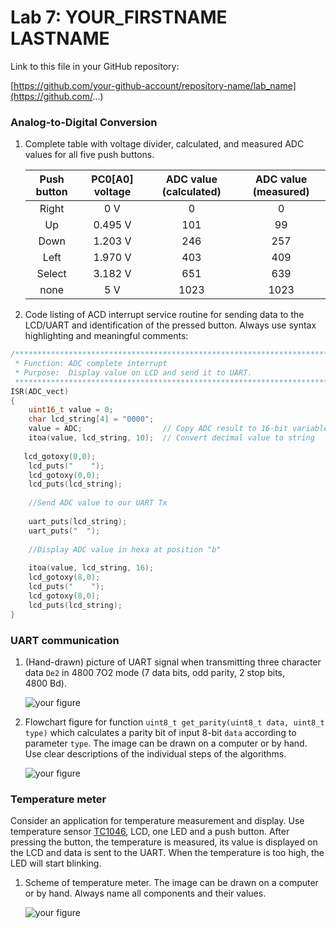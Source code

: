 # Lab 7: YOUR_FIRSTNAME LASTNAME

Link to this file in your GitHub repository:

[https://github.com/your-github-account/repository-name/lab_name](https://github.com/...)

### Analog-to-Digital Conversion

1. Complete table with voltage divider, calculated, and measured ADC values for all five push buttons.


   | **Push button** | **PC0[A0] voltage** | **ADC value (calculated)** | **ADC value (measured)** |
   | :-: | :-: | :-: | :-: |
   | Right  | 0&nbsp;V | 0   | 0 |
   | Up     | 0.495&nbsp;V | 101 | 99 |
   | Down   | 1.203&nbsp;V | 246 | 257 |
   | Left   | 1.970&nbsp;V | 403 | 409 |
   | Select | 3.182&nbsp;V | 651 | 639 |
   | none   | 5&nbsp;V | 1023 | 1023 ||

2. Code listing of ACD interrupt service routine for sending data to the LCD/UART and identification of the pressed button. Always use syntax highlighting and meaningful comments:

```c
/**********************************************************************
 * Function: ADC complete interrupt
 * Purpose:  Display value on LCD and send it to UART.
 **********************************************************************/
ISR(ADC_vect)
{
    uint16_t value = 0;
    char lcd_string[4] = "0000";
    value = ADC;                  // Copy ADC result to 16-bit variable
    itoa(value, lcd_string, 10);  // Convert decimal value to string
    
   lcd_gotoxy(0,0);
	lcd_puts("    ");
	lcd_gotoxy(0,0);
	lcd_puts(lcd_string);
	
	//Send ADC value to our UART Tx
	
	uart_puts(lcd_string);
	uart_puts("  ");
	
	//Display ADC value in hexa at position "b"
	
	itoa(value, lcd_string, 16);
	lcd_gotoxy(8,0);
	lcd_puts("    ");
	lcd_gotoxy(8,0);
	lcd_puts(lcd_string);
}
```

### UART communication

1. (Hand-drawn) picture of UART signal when transmitting three character data `De2` in 4800 7O2 mode (7 data bits, odd parity, 2 stop bits, 4800&nbsp;Bd).

   ![your figure]()

2. Flowchart figure for function `uint8_t get_parity(uint8_t data, uint8_t type)` which calculates a parity bit of input 8-bit `data` according to parameter `type`. The image can be drawn on a computer or by hand. Use clear descriptions of the individual steps of the algorithms.

   ![your figure]()

### Temperature meter

Consider an application for temperature measurement and display. Use temperature sensor [TC1046](http://ww1.microchip.com/downloads/en/DeviceDoc/21496C.pdf), LCD, one LED and a push button. After pressing the button, the temperature is measured, its value is displayed on the LCD and data is sent to the UART. When the temperature is too high, the LED will start blinking.

1. Scheme of temperature meter. The image can be drawn on a computer or by hand. Always name all components and their values.

   ![your figure]()
